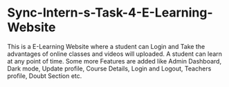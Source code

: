 # Sync-Intern-s-Task-4-E-Learning-Website
This is a E-Learning Website where a student can Login and Take the advantages of online classes and videos will uploaded. A student can learn at any point of time. Some more Features are added like Admin Dashboard, Dark mode, Update profile, Course Details, Login and Logout, Teachers profile, Doubt Section etc.
